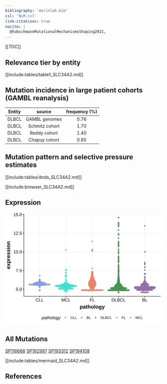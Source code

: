 ```yaml
---
bibliography: 'morinlab.bib'
csl: 'NLM.csl'
link-citations: true
nocite: |
  @hubschmannMutationalMechanismsShaping2021, 
---
```

[[_TOC_]]


## Relevance tier by entity

[[include:tables/table1_SLC34A2.md]]

## Mutation incidence in large patient cohorts (GAMBL reanalysis)

|Entity|source        |frequency (%)|
|:------:|:--------------:|:-------------:|
|DLBCL |GAMBL genomes |0.76         |
|DLBCL |Schmitz cohort|1.70         |
|DLBCL |Reddy cohort  |1.40         |
|DLBCL |Chapuy cohort |0.85         |

## Mutation pattern and selective pressure estimates

[[include:tables/dnds_SLC34A2.md]]


[[include:browser_SLC34A2.md]]

## Expression
![](images/gene_expression/SLC34A2_by_pathology.svg)
<!-- ORIGIN: hubschmannMutationalMechanismsShaping2021b -->
<!-- DLBCL: hubschmannMutationalMechanismsShaping2021b -->

## All Mutations

[SP116668](https://www.bcgsc.ca/downloads/morinlab/GAMBL/MALY/SP116668.html)
[SP192997](https://www.bcgsc.ca/downloads/morinlab/GAMBL/MALY/SP192997.html)
[SP193312](https://www.bcgsc.ca/downloads/morinlab/GAMBL/MALY/SP193312.html)
[SP194108](https://www.bcgsc.ca/downloads/morinlab/GAMBL/MALY/SP194108.html)

[[include:tables/mermaid_SLC34A2.md]]

## References

